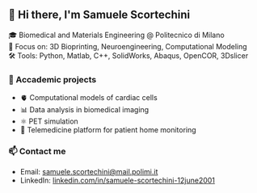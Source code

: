 ## 👋 Hi there, I'm Samuele Scortechini

🎓 Biomedical and Materials Engineering @ Politecnico di Milano  
🔬 Focus on: 3D Bioprinting, Neuroengineering, Computational Modeling  
🛠️ Tools: Python, Matlab, C++, SolidWorks, Abaqus, OpenCOR, 3Dslicer 

### 📌 Accademic projects 
- 🫀 Computational models of cardiac cells
- 📊 Data analysis in biomedical imaging
- ⚛️ PET simulation
- 📱 Telemedicine platform for patient home monitoring

### 📫 Contact me
- Email: samuele.scortechini@mail.polimi.it
- LinkedIn: [linkedin.com/in/samuele-scortechini-12june2001](https://www.linkedin.com/in/samuele-scortechini-12june2001/)

<!-- Optional: GitHub Stats (requires theme configuration)
![Samuele's GitHub stats](https://github-readme-stats.vercel.app/api?username=samuelescortechini&show_icons=true&theme=default)
-->
